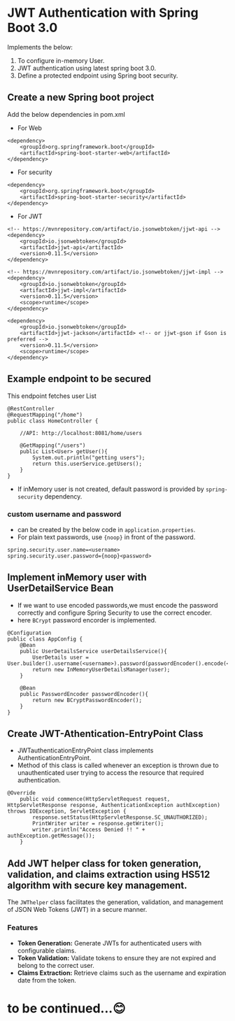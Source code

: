 # JWT Authentication with Spring Boot 3.0

Implements the below:

1. To configure in-memory User.
2. JWT authentication using latest spring boot 3.0.
3. Define a protected endpoint using Spring boot security.


## Create a new Spring boot project

Add the below dependencies in pom.xml
- For Web
```
<dependency>
    <groupId>org.springframework.boot</groupId>
    <artifactId>spring-boot-starter-web</artifactId>
</dependency>
```
- For security
```
<dependency>
    <groupId>org.springframework.boot</groupId>
    <artifactId>spring-boot-starter-security</artifactId>
</dependency>
```
- For JWT
```
<!-- https://mvnrepository.com/artifact/io.jsonwebtoken/jjwt-api -->
<dependency>
    <groupId>io.jsonwebtoken</groupId>
    <artifactId>jjwt-api</artifactId>
    <version>0.11.5</version>
</dependency>

<!-- https://mvnrepository.com/artifact/io.jsonwebtoken/jjwt-impl -->
<dependency>
    <groupId>io.jsonwebtoken</groupId>
    <artifactId>jjwt-impl</artifactId>
    <version>0.11.5</version>
    <scope>runtime</scope>
</dependency>

<dependency>
    <groupId>io.jsonwebtoken</groupId>
    <artifactId>jjwt-jackson</artifactId> <!-- or jjwt-gson if Gson is preferred -->
    <version>0.11.5</version>
    <scope>runtime</scope>
</dependency>
```

## Example endpoint to be secured
This endpoint fetches user List

```
@RestController
@RequestMapping("/home")
public class HomeController {
    
    //API: http://localhost:8081/home/users

    @GetMapping("/users")
    public List<User> getUser(){
        System.out.println("getting users");
        return this.userService.getUsers();
    }
}
```
- If inMemory user is not created, default password is provided by `spring-security` dependency.
### custom username and password 
- can be created by the below code in `application.properties`. 
- For plain text passwords, use `{noop}` in front of the password.
```
spring.security.user.name=<username>
spring.security.user.password={noop}<password>
```
## Implement inMemory user with UserDetailService Bean
- If we want to use encoded passwords,we must encode the password correctly and configure Spring Security to use the correct encoder.
- here `BCrypt` password encorder is implemented.
```
@Configuration
public class AppConfig {
    @Bean
    public UserDetailsService userDetailsService(){
        UserDetails user =  User.builder().username(<username>).password(passwordEncoder().encode(<passoword>)).roles(<role>).build();
        return new InMemoryUserDetailsManager(user);
    }

    @Bean
    public PasswordEncoder passwordEncoder(){
        return new BCryptPasswordEncoder();
    }
}
```

## Create JWT-Athentication-EntryPoint Class 
- JWTauthenticationEntryPoint class implements AuthenticationEntryPoint.
- Method of this class is called whenever an exception is thrown due to unauthenticated user trying to access the resource that required authentication.
```
@Override 
    public void commence(HttpServletRequest request, HttpServletResponse response, AuthenticationException authException) throws IOException, ServletException {
        response.setStatus(HttpServletResponse.SC_UNAUTHORIZED);
        PrintWriter writer = response.getWriter();
        writer.println("Access Denied !! " + authException.getMessage());
    }
```
## Add JWT helper class for token generation, validation, and claims extraction using HS512 algorithm with secure key management.
The `JWThelper` class facilitates the generation, validation, and management of JSON Web Tokens (JWT) in a secure manner.

### Features
- **Token Generation:** Generate JWTs for authenticated users with configurable claims.
- **Token Validation:** Validate tokens to ensure they are not expired and belong to the correct user.
- **Claims Extraction:** Retrieve claims such as the username and expiration date from the token.





# to be continued...😊



